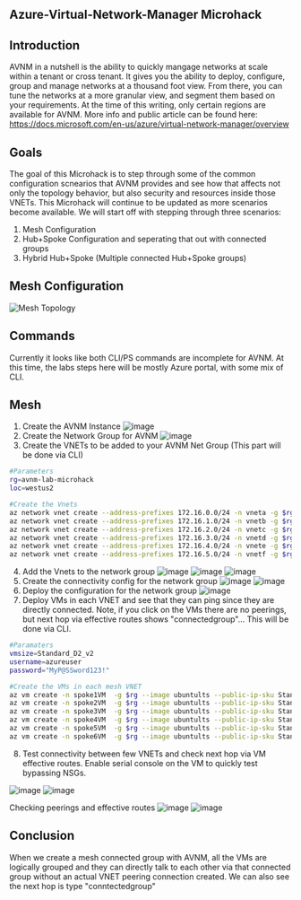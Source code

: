 ## Azure-Virtual-Network-Manager Microhack


## Introduction

AVNM in a nutshell is the ability to quickly mangage networks at scale within a tenant or cross tenant. It gives you the ability to deploy, configure, group and manage networks at a thousand foot view. From there, you can tune the networks at a more granular view, and segment them based on your requirements. At the time of this writing, only certain regions are available for AVNM. More info and public article can be found here: https://docs.microsoft.com/en-us/azure/virtual-network-manager/overview

## Goals

The goal of this Microhack is to step through some of the common configuration scnearios that AVNM provides and see how that affects not only the topology behavior, but also security and resources inside those VNETs. This Microhack will continue to be updated as more scenarios become available. We will start off with stepping through three scenarios:

1. Mesh Configuration
2. Hub+Spoke Configuration and seperating that out with connected groups
3. Hybrid Hub+Spoke (Multiple connected Hub+Spoke groups)

## Mesh Configuration

![Mesh Topology](https://user-images.githubusercontent.com/55964102/170347376-dbe813ab-3e5a-48dd-8ea2-730a80cc16c0.png)

## Commands

Currently it looks like both CLI/PS commands are incomplete for AVNM. At this time, the labs steps here will be mostly Azure portal, with some mix of CLI.

## Mesh
1. Create the AVNM Instance
![image](https://user-images.githubusercontent.com/55964102/171273823-fb3f485a-b605-42c7-9d5f-9acb5926a38f.png)
2. Create the Network Group for AVNM
![image](https://user-images.githubusercontent.com/55964102/171274267-7caa8991-0894-4c6f-95c7-2d7e3613ced9.png)
3. Create the VNETs to be added to your AVNM Net Group (This part will be done via CLI)
```bash
#Parameters
rg=avnm-lab-microhack
loc=westus2

#Create the Vnets
az network vnet create --address-prefixes 172.16.0.0/24 -n vneta -g $rg -l $loc --subnet-name default --subnet-prefixes 172.16.0.0/27 --output none
az network vnet create --address-prefixes 172.16.1.0/24 -n vnetb -g $rg -l $loc --subnet-name default --subnet-prefixes 172.16.1.0/27 --output none
az network vnet create --address-prefixes 172.16.2.0/24 -n vnetc -g $rg -l $loc --subnet-name default --subnet-prefixes 172.16.2.0/27 --output none
az network vnet create --address-prefixes 172.16.3.0/24 -n vnetd -g $rg -l $loc --subnet-name default --subnet-prefixes 172.16.3.0/27 --output none
az network vnet create --address-prefixes 172.16.4.0/24 -n vnete -g $rg -l $loc --subnet-name default --subnet-prefixes 172.16.4.0/27 --output none
az network vnet create --address-prefixes 172.16.5.0/24 -n vnetf -g $rg -l $loc --subnet-name default --subnet-prefixes 172.16.5.0/27 --output none
```
4. Add the Vnets to the network group
![image](https://user-images.githubusercontent.com/55964102/171277106-dc058d99-4334-41ff-ab2c-11e479ca0273.png)
![image](https://user-images.githubusercontent.com/55964102/171277255-5dd6039e-abac-4de8-90d6-693c7b4e2fe3.png)
![image](https://user-images.githubusercontent.com/55964102/171277338-aad243b3-b704-4bfb-9997-750a58fc0843.png)
5. Create the connectivity config for the network group
![image](https://user-images.githubusercontent.com/55964102/171277786-d719748b-8c63-4f21-892f-ae6a35eac17d.png)
![image](https://user-images.githubusercontent.com/55964102/171277993-1702cc07-f680-4c0f-b9f9-a6a199896145.png)
6. Deploy the configuration for the network group
![image](https://user-images.githubusercontent.com/55964102/171278787-8d0e0d9b-90ce-41c8-8205-62c45c2e7d70.png)
7. Deploy VMs in each VNET and see that they can ping since they are directly connected. Note, if you click on the VMs there are no peerings, but next hop via effective routes shows "connectedgroup"... This will be done via CLI.
```bash
#Paramaters
vmsize=Standard_D2_v2
username=azureuser
password="MyP@SSword123!"

#Create the VMs in each mesh VNET
az vm create -n spoke1VM  -g $rg --image ubuntults --public-ip-sku Standard --size $vmsize -l $loc --subnet default --vnet-name vneta --admin-username $username --admin-password $password --no-wait
az vm create -n spoke2VM  -g $rg --image ubuntults --public-ip-sku Standard --size $vmsize -l $loc --subnet default --vnet-name vnetb --admin-username $username --admin-password $password --no-wait
az vm create -n spoke3VM  -g $rg --image ubuntults --public-ip-sku Standard --size $vmsize -l $loc --subnet default --vnet-name vnetc --admin-username $username --admin-password $password --no-wait
az vm create -n spoke4VM  -g $rg --image ubuntults --public-ip-sku Standard --size $vmsize -l $loc --subnet default --vnet-name vnetd --admin-username $username --admin-password $password --no-wait
az vm create -n spoke5VM  -g $rg --image ubuntults --public-ip-sku Standard --size $vmsize -l $loc --subnet default --vnet-name vnete --admin-username $username --admin-password $password --no-wait 
az vm create -n spoke6VM  -g $rg --image ubuntults --public-ip-sku Standard --size $vmsize -l $loc --subnet default --vnet-name vnetf --admin-username $username --admin-password $password --no-wait
```
8. Test connectivity between few VNETs and check next hop via VM effective routes. Enable serial console on the VM to quickly test bypassing NSGs.

![image](https://user-images.githubusercontent.com/55964102/171300801-92e4cf00-7d93-49bc-8dd6-d3876c4f0ace.png)
![image](https://user-images.githubusercontent.com/55964102/171300847-53cf9ea4-290c-43e9-9e8b-c130f94a15a1.png)

Checking peerings and effective routes
![image](https://user-images.githubusercontent.com/55964102/171301027-bb04299f-1dbc-447b-8c51-8e8b716cebb3.png)
![image](https://user-images.githubusercontent.com/55964102/171301099-feeba4f3-0a89-4c1f-8dce-720147c3681e.png)

## Conclusion
When we create a mesh connected group with AVNM, all the VMs are logically grouped and they can directly talk to each other via that connected group without an actual VNET peering connection created. We can also see the next hop is type "conntectedgroup" 



